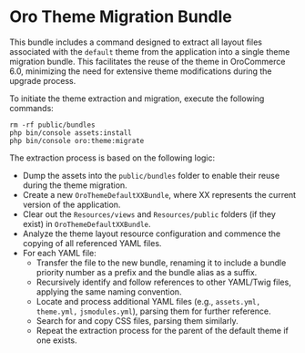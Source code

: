 # Oro Theme Migration Bundle

This bundle includes a command designed to extract all layout files associated with the `default` theme from the application into a single theme migration bundle. 
This facilitates the reuse of the theme in OroCommerce 6.0, minimizing the need for extensive theme modifications during the upgrade process.	

To initiate the theme extraction and migration, execute the following commands:

```shell
rm -rf public/bundles
php bin/console assets:install
php bin/console oro:theme:migrate
```
The extraction process is based on the following logic:

- Dump the assets into the `public/bundles` folder to enable their reuse during the theme migration.
- Create a new `OroThemeDefaultXXBundle`, where XX represents the current version of the application.
- Clear out the `Resources/views` and `Resources/public` folders (if they exist) in `OroThemeDefaultXXBundle`.
- Analyze the theme layout resource configuration and commence the copying of all referenced YAML files.
- For each YAML file:  
  - Transfer the file to the new bundle, renaming it to include a bundle priority number as a prefix and the bundle alias as a suffix.
  - Recursively identify and follow references to other YAML/Twig files, applying the same naming convention.
  - Locate and process additional YAML files (e.g., `assets.yml,` `theme.yml,` `jsmodules.yml`), parsing them for further reference.
  - Search for and copy CSS files, parsing them similarly.
  - Repeat the extraction process for the parent of the default theme if one exists.
